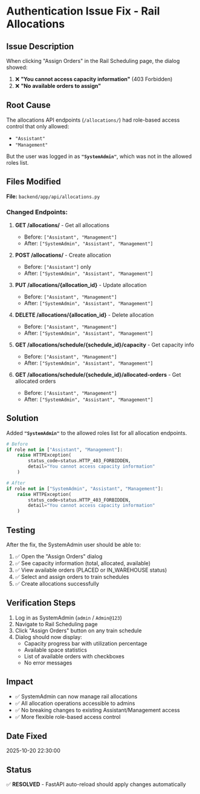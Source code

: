 # Authentication Issue Fix - Rail Allocations

## Issue Description

When clicking "Assign Orders" in the Rail Scheduling page, the dialog showed:
1. ❌ **"You cannot access capacity information"** (403 Forbidden)
2. ❌ **"No available orders to assign"**

## Root Cause

The allocations API endpoints (`/allocations/`) had role-based access control that only allowed:
- `"Assistant"`
- `"Management"`

But the user was logged in as **`"SystemAdmin"`**, which was not in the allowed roles list.

## Files Modified

**File:** `backend/app/api/allocations.py`

### Changed Endpoints:

1. **GET /allocations/** - Get all allocations
   - Before: `["Assistant", "Management"]`
   - After: `["SystemAdmin", "Assistant", "Management"]`

2. **POST /allocations/** - Create allocation
   - Before: `["Assistant"]` only
   - After: `["SystemAdmin", "Assistant", "Management"]`

3. **PUT /allocations/{allocation_id}** - Update allocation
   - Before: `["Assistant", "Management"]`
   - After: `["SystemAdmin", "Assistant", "Management"]`

4. **DELETE /allocations/{allocation_id}** - Delete allocation
   - Before: `["Assistant", "Management"]`
   - After: `["SystemAdmin", "Assistant", "Management"]`

5. **GET /allocations/schedule/{schedule_id}/capacity** - Get capacity info
   - Before: `["Assistant", "Management"]`
   - After: `["SystemAdmin", "Assistant", "Management"]`

6. **GET /allocations/schedule/{schedule_id}/allocated-orders** - Get allocated orders
   - Before: `["Assistant", "Management"]`
   - After: `["SystemAdmin", "Assistant", "Management"]`

## Solution

Added **`"SystemAdmin"`** to the allowed roles list for all allocation endpoints.

```python
# Before
if role not in ["Assistant", "Management"]:
    raise HTTPException(
        status_code=status.HTTP_403_FORBIDDEN,
        detail="You cannot access capacity information"
    )

# After
if role not in ["SystemAdmin", "Assistant", "Management"]:
    raise HTTPException(
        status_code=status.HTTP_403_FORBIDDEN,
        detail="You cannot access capacity information"
    )
```

## Testing

After the fix, the SystemAdmin user should be able to:
1. ✅ Open the "Assign Orders" dialog
2. ✅ See capacity information (total, allocated, available)
3. ✅ View available orders (PLACED or IN_WAREHOUSE status)
4. ✅ Select and assign orders to train schedules
5. ✅ Create allocations successfully

## Verification Steps

1. Log in as SystemAdmin (`admin` / `Admin@123`)
2. Navigate to Rail Scheduling page
3. Click "Assign Orders" button on any train schedule
4. Dialog should now display:
   - Capacity progress bar with utilization percentage
   - Available space statistics
   - List of available orders with checkboxes
   - No error messages

## Impact

- ✅ SystemAdmin can now manage rail allocations
- ✅ All allocation operations accessible to admins
- ✅ No breaking changes to existing Assistant/Management access
- ✅ More flexible role-based access control

## Date Fixed
2025-10-20 22:30:00

## Status
✅ **RESOLVED** - FastAPI auto-reload should apply changes automatically
